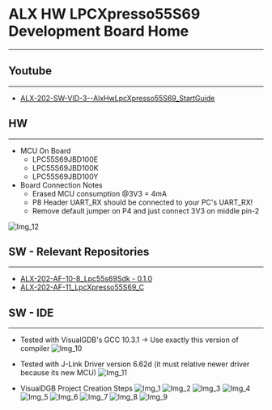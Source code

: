 # ALX HW LPCXpresso55S69 Development Board Home
---

## Youtube
---
- [ALX-202-SW-VID-3--AlxHwLpcXpresso55S69_StartGuide](https://youtu.be/_WEcMA0Qp60)

## HW
---
- MCU On Board
    - LPC55S69JBD100E
    - LPC55S69JBD100K
    - LPC55S69JBD100Y
- Board Connection Notes
    - Erased MCU consumption @3V3 = 4mA
	- P8 Header UART_RX should be connected to your PC's UART_RX!
	- Remove default jumper on P4 and just connect 3V3 on middle pin-2

![Img_12](WikiFiles/Img/Img_12.jpg)

## SW - Relevant Repositories
---
- [ALX-202-AF-10-8_Lpc55s69Sdk - 0.1.0](https://bitbucket.org/-auralix-/alx-202-af-10-8_lpc55s69sdk/commits/tag/0.1.0)
- [ALX-202-AF-11_LpcXpresso55S69_C](https://bitbucket.org/-auralix-/alx-202-af-11_lpcxpresso55s69_c/src/master/)

## SW - IDE
---
- Tested with VisualGDB's GCC 10.3.1 -> Use exactly this version of compiler
![Img_10](WikiFiles/Img/Img_10.png)

- Tested with J-Link Driver version 6.62d (it must relative newer driver because its new MCU)
![Img_11](WikiFiles/Img/Img_11.png)

- VisualDGB Project Creation Steps
![Img_1](WikiFiles/Img/Img_1.png)
![Img_2](WikiFiles/Img/Img_2.png)
![Img_3](WikiFiles/Img/Img_3.png)
![Img_4](WikiFiles/Img/Img_4.png)
![Img_5](WikiFiles/Img/Img_5.png)
![Img_6](WikiFiles/Img/Img_6.png)
![Img_7](WikiFiles/Img/Img_7.png)
![Img_8](WikiFiles/Img/Img_8.png)
![Img_9](WikiFiles/Img/Img_9.png)
